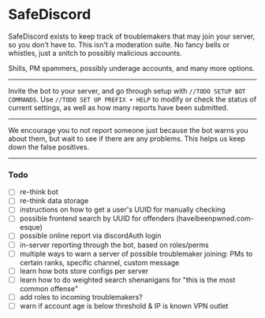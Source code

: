 # SafeDiscord

SafeDiscord exists to keep track of troublemakers that may join your server, so you don't have to. This isn't a moderation suite. No fancy bells or whistles, just a snitch to possibly malicious accounts.

Shills, PM spammers, possibly underage accounts, and many more options.

---

Invite the bot to your server, and go through setup with `//TODO SETUP BOT COMMANDS`. Use `//TODO SET UP PREFIX + HELP` to modify or check the status of current settings, as well as how many reports have been submitted. 

---

We encourage you to not report someone just because the bot warns you about them, but wait to see if there are any problems. This helps us keep down the false positives.






---

### Todo

- [ ] re-think bot
- [ ] re-think data storage
- [ ] instructions on how to get a user's UUID for manually checking
- [ ] possible frontend search by UUID for offenders (haveibeenpwned.com-esque)
- [ ] possible online report via discordAuth login
- [ ] in-server reporting through the bot, based on roles/perms
- [ ] multiple ways to warn a server of possible troublemaker joining: PMs to certain ranks, specific channel, custom message
- [ ] learn how bots store configs per server
- [ ] learn how to do weighted search shenanigans for "this is the most common offense"
- [ ] add roles to incoming troublemakers?
- [ ] warn if account age is below threshold & IP is known VPN outlet
